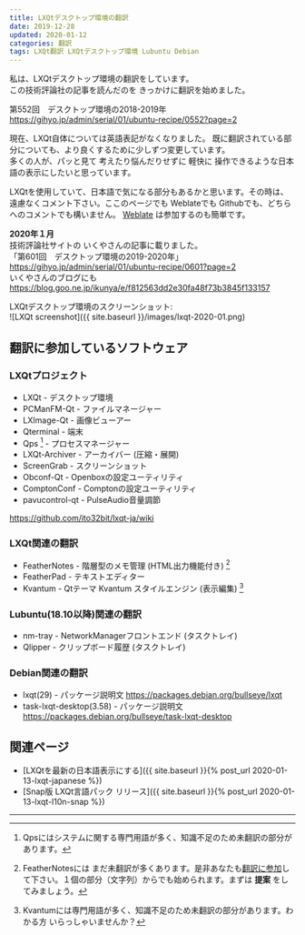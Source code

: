 ```yaml
---
title: LXQtデスクトップ環境の翻訳
date: 2019-12-28
updated: 2020-01-12
categories: 翻訳
tags: LXQt翻訳 LXQtデスクトップ環境 Lubuntu Debian
---
```


私は、LXQtデスクトップ環境の翻訳をしています。  
この技術評論社の記事を読んだのを きっかけに翻訳を始めました。

第552回　デスクトップ環境の2018-2019年  
<https://gihyo.jp/admin/serial/01/ubuntu-recipe/0552?page=2>

現在、LXQt自体については英語表記がなくなりました。
既に翻訳されている部分についても、より良くするために少しずつ変更しています。  
多くの人が、パッと見て 考えたり悩んだりせずに 軽快に 操作できるような日本語の表示にしたいと思っています。

LXQtを使用していて、日本語で気になる部分もあるかと思います。その時は、遠慮なくコメント下さい。ここのページでも Weblateでも Githubでも、どちらへのコメントでも構いません。
[Weblate](https://weblate.lxqt.org/engage/lxqt/) は参加するのも簡単です。

**2020年１月**  
技術評論社サイトの いくやさんの記事に載りました。  
「第601回　デスクトップ環境の2019-2020年」 <https://gihyo.jp/admin/serial/01/ubuntu-recipe/0601?page=2>  
いくやさんのブログにも <https://blog.goo.ne.jp/ikunya/e/f812563dd2e30fa48f73b3845f133157>  

LXQtデスクトップ環境のスクリーンショット:  
![LXQt screenshot]({{ site.baseurl }}/images/lxqt-2020-01.png)

## 翻訳に参加しているソフトウェア

### LXQtプロジェクト
- LXQt - デスクトップ環境
- PCManFM-Qt - ファイルマネージャー
- LXImage-Qt - 画像ビューアー
- Qterminal - 端末
- Qps [^qps] - プロセスマネージャー
- LXQt-Archiver - アーカイバー (圧縮・展開)
- ScreenGrab - スクリーンショット
- Obconf-Qt - Openboxの設定ユーティリティ
- ComptonConf - Comptonの設定ユーティリティ
- pavucontrol-qt - PulseAudio音量調節

<https://github.com/ito32bit/lxqt-ja/wiki>  

[^qps]: Qpsにはシステムに関する専門用語が多く、知識不足のため未翻訳の部分があります。

### LXQt関連の翻訳
- FeatherNotes - 階層型のメモ管理 (HTML出力機能付き)  [^n]
- FeatherPad - テキストエディター
- Kvantum - Qtテーマ Kvantum スタイルエンジン (表示編集)  [^k]

[^n]: FeatherNotesには まだ未翻訳が多くあります。是非あなたも[翻訳に参加](https://weblate.lxqt.org/projects/tsujan/feathernotes/ja/)して下さい。１個の部分（文字列）からでも始められます。まずは **提案** をしてみましょう。

[^k]: Kvantumには専門用語が多く、知識不足のため未翻訳の部分があります。わかる方 いらっしゃいませんか？

### Lubuntu(18.10以降)関連の翻訳
- nm-tray - NetworkManagerフロントエンド (タスクトレイ)
- Qlipper - クリップボード履歴 (タスクトレイ)

### Debian関連の翻訳
- lxqt(29) - パッケージ説明文  <https://packages.debian.org/bullseye/lxqt>
- task-lxqt-desktop(3.58) - パッケージ説明文 <https://packages.debian.org/bullseye/task-lxqt-desktop>

## 関連ページ

- [LXQtを最新の日本語表示にする]({{ site.baseurl }}{% post_url 2020-01-13-lxqt-japanese %})
- [Snap版 LXQt言語パック リリース]({{ site.baseurl }}{% post_url 2020-01-13-lxqt-l10n-snap %})

***
